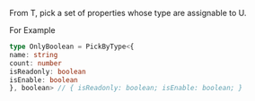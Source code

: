 From T, pick a set of properties whose type are assignable to U.

For Example

```ts
type OnlyBoolean = PickByType<{
name: string
count: number
isReadonly: boolean
isEnable: boolean
}, boolean> // { isReadonly: boolean; isEnable: boolean; }


```
